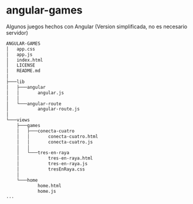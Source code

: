 # angular-games
Algunos juegos hechos con Angular (Version simplificada, no es necesario servidor)

```bash
ANGULAR-GAMES
│   app.css
│   app.js
│   index.html
│   LICENSE
│   README.md
│
├───lib
│   ├───angular
│   │       angular.js
│   │
│   └───angular-route
│           angular-route.js
│
└───views
    ├───games
    │   ├───conecta-cuatro
    │   │       conecta-cuatro.html
    │   │       conecta-cuatro.js
    │   │
    │   └───tres-en-raya
    │           tres-en-raya.html
    │           tres-en-raya.js
    │           tresEnRaya.css
    │
    └───home
            home.html
            home.js
...
